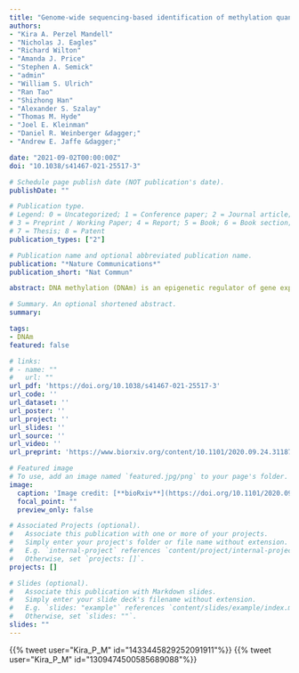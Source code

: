 ```yaml
---
title: "Genome-wide sequencing-based identification of methylation quantitative trait loci and their role in schizophrenia risk"
authors:
- "Kira A. Perzel Mandell"
- "Nicholas J. Eagles"
- "Richard Wilton"
- "Amanda J. Price"
- "Stephen A. Semick"
- "admin"
- "William S. Ulrich"
- "Ran Tao"
- "Shizhong Han"
- "Alexander S. Szalay"
- "Thomas M. Hyde"
- "Joel E. Kleinman"
- "Daniel R. Weinberger &dagger;"
- "Andrew E. Jaffe &dagger;"

date: "2021-09-02T00:00:00Z"
doi: "10.1038/s41467-021-25517-3"

# Schedule page publish date (NOT publication's date).
publishDate: ""

# Publication type.
# Legend: 0 = Uncategorized; 1 = Conference paper; 2 = Journal article;
# 3 = Preprint / Working Paper; 4 = Report; 5 = Book; 6 = Book section;
# 7 = Thesis; 8 = Patent
publication_types: ["2"]

# Publication name and optional abbreviated publication name.
publication: "*Nature Communications*"
publication_short: "Nat Commun"

abstract: DNA methylation (DNAm) is an epigenetic regulator of gene expression and a hallmark of gene-environment interaction. Using whole-genome bisulfite sequencing, we have surveyed DNAm in 344 samples of human postmortem brain tissue from neurotypical subjects and individuals with schizophrenia. We identify genetic influence on local methylation levels throughout the genome, both at CpG sites and CpH sites, with 86% of SNPs and 55% of CpGs being part of methylation quantitative trait loci (meQTLs). These associations can further be clustered into regions that are differentially methylated by a given SNP, highlighting the genes and regions with which these loci are epigenetically associated. These findings can be used to better characterize schizophrenia GWAS-identified variants as epigenetic risk variants. Regions differentially methylated by schizophrenia risk-SNPs explain much of the heritability associated with risk loci, despite covering only a fraction of the genomic space. We provide a comprehensive, single base resolution view of association between genetic variation and genomic methylation, and implicate schizophrenia GWAS-associated variants as influencing the epigenetic plasticity of the brain.

# Summary. An optional shortened abstract.
summary:

tags:
- DNAm
featured: false

# links:
# - name: ""
#   url: ""
url_pdf: 'https://doi.org/10.1038/s41467-021-25517-3'
url_code: ''
url_dataset: ''
url_poster: ''
url_project: ''
url_slides: ''
url_source: ''
url_video: ''
url_preprint: 'https://www.biorxiv.org/content/10.1101/2020.09.24.311878v1'

# Featured image
# To use, add an image named `featured.jpg/png` to your page's folder. 
image:
  caption: 'Image credit: [**bioRxiv**](https://doi.org/10.1101/2020.09.24.311878)'
  focal_point: ""
  preview_only: false

# Associated Projects (optional).
#   Associate this publication with one or more of your projects.
#   Simply enter your project's folder or file name without extension.
#   E.g. `internal-project` references `content/project/internal-project/index.md`.
#   Otherwise, set `projects: []`.
projects: []

# Slides (optional).
#   Associate this publication with Markdown slides.
#   Simply enter your slide deck's filename without extension.
#   E.g. `slides: "example"` references `content/slides/example/index.md`.
#   Otherwise, set `slides: ""`.
slides: ""
---
```


<!--

{{% callout note %}}
Click the *Cite* button above to demo the feature to enable visitors to import publication metadata into their reference management software.
{{% /callout %}}

{{% callout note %}}
Click the *Slides* button above to demo Academic's Markdown slides feature.
{{% /callout %}}

Supplementary notes can be added here, including [code and math](https://sourcethemes.com/academic/docs/writing-markdown-latex/).
-->

{{% tweet user="Kira_P_M" id="1433445829252091911"%}}
{{% tweet user="Kira_P_M" id="1309474500585689088"%}}
